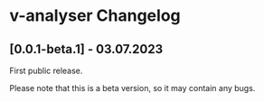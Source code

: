# v-analyser Changelog

## [0.0.1-beta.1] - 03.07.2023

First public release.

Please note that this is a beta version, so it may contain any bugs.

